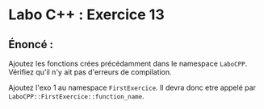 # Labo C++ : Exercice 13

## Énoncé :

Ajoutez les fonctions crées précédamment dans le namespace `LaboCPP`.
Vérifiez qu'il n'y ait pas d'erreurs de compilation.

Ajoutez l'exo 1 au namespace `FirstExercice`.
Il devra donc etre appelé par `LaboCPP::FirstExercice::function_name`.